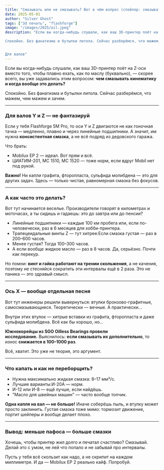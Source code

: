 ```yaml
---
title: "Смазывать или не смазывать? Вот в чём вопрос (спойлер: смазывать)"
date: 2025-05-01
author: "Silver Ghost"
tags: ["3d печать", "flashforge"]
image: "/images/2025/oil.jpeg"
description: "Если вы когда-нибудь слушали, как ваш 3D-принтер поёт на Z-оси вместо того, чтобы плавно ехать, как по маслу (буквально), — скорее всего, вы уже задавались этим вопросом: чем смазывать кинематику и когда вообще это делать?

Спокойно. Без фанатизма и бутылки литола. Сейчас разберёмся, что мажем, чем мажем и зачем.


Для валов"
---
```


Если вы когда-нибудь слушали, как ваш 3D-принтер поёт на Z-оси вместо того, чтобы плавно ехать, как по маслу (буквально), — скорее всего, вы уже задавались этим вопросом: **чем смазывать кинематику и когда вообще это делать?**

Спокойно. Без фанатизма и бутылки литола. Сейчас разберёмся, что мажем, чем мажем и зачем.

---

### **Для валов Y и Z — не фантазируй**

Если у тебя Flashforge 5M Pro, то оси Y и Z двигаются не как гоночная тачка — медленно, плавно и через линейные подшипники. А значит, им нужна **консистентная смазка**, а не всё подряд из дедовского гаража.

Что брать:

- Mobilux EP 2 — идеал. Вот прям и всё.
- ЦИАТИМ-201, МС 1510, МС 1520 — тоже норм, если вдруг Mobil нет под рукой.

**Важно!** Ни капли графита, фторопласта, сульфида молибдена — это для других задач. Здесь — только чистая, равномерная смазка без фокусов.

---

### **А как часто это делать?**

Вот тут начинается веселье. Производители говорят в километрах и моточасах, а ты сидишь и гадаешь: это до завтра или до пенсии?

- Линейные подшипники — каждые 100 км пробега или, если по-человечески, раз в 6 месяцев для хобби-принтера.
- Трапецеидальные винты Z — тут хитрее:Если смазка густая — раз в 200–600 часов.
- Менее густая? Тогда 100–300 часов.
- А если вообще жидкое масло — раз в 8 часов. Да, серьёзно. Почти как перекур.

Но помни: **винт и гайка работают на трении скольжения**, а не качения, поэтому не стесняйся сократить эти интервалы ещё в 2 раза. Это не паника — это здравый смысл.

---

### **Ось X — вообще отдельная песня**

Вот тут инженеры решили вывернуться: втулки бронзово-графитные, самосмазывающиеся. Теоретически — вечные. А практически…

Внутри этих втулок — хитрые вставки из графита, фторопласта и даже сульфида молибдена. Всё как бы хорошо, но…

**Южнокорейцы из SGO Oilless Bearings провели исследование.** Выяснилось: **если смазывать их дополнительно**, то износ **снижается в 100–1000 раз**.

Всё, хватит. Это уже не теория, это аргумент.

---

### **Что капать и как не переборщить?**

- Нужна максимально жидкая смазка: 8–17 мм²/с.
- Лучшие варианты:И-20А — норм.
- И-12 или И-8 — ещё лучше, если найдёшь.
- "Масло для швейных машин" — часто вообще топчик.

**Одна капля на вал — не больше!** Иначе соберёшь пыль, и втулку может просто заклинить. Густая смазка тоже мимо: тормозит движение, портит шейперы и вообще делает плохо.

---

### **Вывод: меньше пафоса — больше смазки**

Хочешь, чтобы принтер жил долго и печатал счастливо? Смазывай. Делай это с умом, не лей что попало и не забывай про интервалы.

Пусть у тебя всё скользит как надо, а не скрипит на каждом миллиметре.
И да — Mobilux EP 2 реально кайф. Попробуй.
